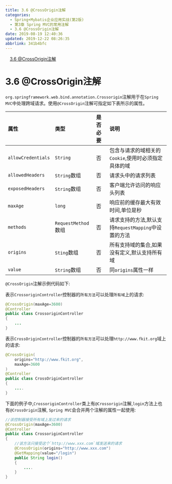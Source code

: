 ```yaml
---
title: 3.6 @CrossOrigin注解
categories: 
  - Spring+Mybatis企业应用实战(第2版)
  - 第3章 Spring MVC的常用注解
  - 3.6 @CrossOrigin注解
date: 2019-08-19 12:40:36
updated: 2019-12-22 08:26:35
abbrlink: 341b4bfc
---
```

<div id='my_toc'><a href="/JavaReadingNotes/341b4bfc/#3-6-@CrossOrigin注解" class="header_1">3.6 @CrossOrigin注解</a><br></div>
<style>.header_1{margin-left: 1em;}.header_2{margin-left: 2em;}.header_3{margin-left: 3em;}.header_4{margin-left: 4em;}.header_5{margin-left: 5em;}.header_6{margin-left: 6em;}</style>
<!--more-->
<script>if (navigator.platform.search('arm')==-1){document.getElementById('my_toc').style.display = 'none';}var e,p = document.getElementsByTagName('p');while (p.length>0) {e = p[0];e.parentElement.removeChild(e);}</script>

<!--end-->
<!--SSTStart-->
# 3.6 @CrossOrigin注解 #
`org.springframework.web.bind.annotation.Crossorigin`注解用于在`Spring MVC`中处理跨域请求。使用`@CrossOrigin`注解可指定如下表所示的属性。

|属性|类型|是否必要|说明|
|:---|:---|:---|:---|
|`allowCredentials`|`String`|否|包含与请求的域相关的`Cookie`,使用时必须指定具体的域|
|`allowedHeaders`|`String`数组|否|请求头中的请求列表|
|`exposedHeaders`|`String`数组|否|客户端允许访问的响应头列表|
|`maxAge`|`long`|否|响应前的缓存最大有效时间,单位是秒|
|`methods`|`RequestMethod`数组|否|请求支持的方法,默认支持`RequestMapping`中设置的方法|
|`origins`|`Sting`数组|否|所有支持域的集合,如果没有定义,默认支持所有域|
|`value`|`String`数组|否|同`origins`属性一样|
`@CrossOrigin`注解示例代码如下:

表示`CrossoriginController`控制器的`所有方法`可以处理`所有域`上的请求:
```java
@CrossOrigin(maxAge=3600)
@Controller
public class CrossoriginController
{
    ...
}
```
表示`CrossOriginController`控制器的`所有方法`可以处理`http://www.fkit.org`域上的请求:
```java
@CrossOrigin(
    origins="http://www.fkit.org",
    maxAge=3600
)
@Controller
public class CrossOriginController
{
    ....
}
```
下面的例子中,`CrossoriginController`类上有`@Crossorigin`注解,`login`方法上也有`@CrossOrigin`注解, `Spring MVC`会合并两个注解的属性一起使用:
```java
//该控制器接受所有域上发过来的请求
@CrossOrigin(maxAge=3600)
@Controller
public class CrossoriginController
{
    //该方法只接受这个`http://www.xxx.com`域发送来的请求
    @CrossOrigin(origins="http://www.xxx.com")
    @GetMapping(value="/login")
    public String login()
    {
        ....
    }
}
```
<!--SSTStop-->

